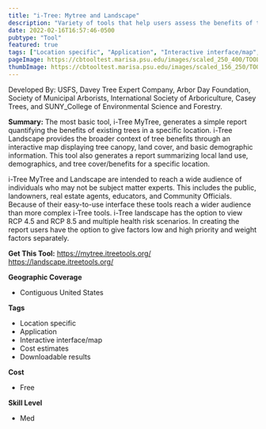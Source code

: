 ```yaml
---
title: "i-Tree: Mytree and Landscape"
description: "Variety of tools that help users assess the benefits of trees"
date: 2022-02-16T16:57:46-0500
pubtype: "Tool"
featured: true
tags: ["Location specific", "Application", "Interactive interface/map", "Cost estimates", "Downloadable results"]
pageImage: https://cbtooltest.marisa.psu.edu/images/scaled_250_400/TOOLID_57.1_ScreenCapture-1.png
thumbImage: https://cbtooltest.marisa.psu.edu/images/scaled_156_250/TOOLID_57.1_ScreenCapture-1.png
---
```

Developed By: USFS, Davey Tree Expert Company, Arbor Day Foundation, Society of Municipal Arborists, International Society of Arboriculture, Casey Trees, and SUNY_College of Environmental Science and Forestry.

**Summary:** The most basic tool, i-Tree MyTree, generates a simple report quantifying the benefits of existing trees in a specific location. i-Tree Landscape provides the broader context of tree benefits through an interactive map displaying tree canopy, land cover, and basic demographic information. This tool also generates a report summarizing local land use, demographics, and tree cover/benefits for a specific location. 

i-Tree MyTree and Landscape are intended to reach a wide audience of individuals who may not be subject matter experts. This includes the public, landowners, real estate agents, educators, and Community Officials. Because of their easy-to-use interface these tools reach a wider audience than more complex i-Tree tools. i-Tree landscape has the option to view RCP 4.5 and RCP 8.5 and multiple health risk scenarios. In creating the report users have the option to give factors low and high priority and weight factors separately.

__**Get This Tool:**__ https://mytree.itreetools.org/
https://landscape.itreetools.org/

__**Geographic Coverage**__
- Contiguous United States

__**Tags**__
-  Location specific
-  Application
-  Interactive interface/map
-  Cost estimates
-  Downloadable results

__**Cost**__
- Free

__**Skill Level**__
- Med
